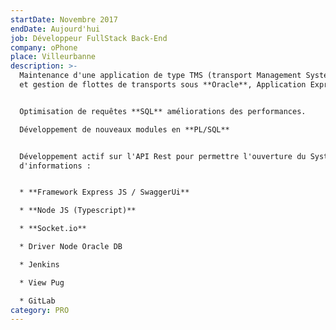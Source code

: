 ```yaml
---
startDate: Novembre 2017
endDate: Aujourd'hui
job: Développeur FullStack Back-End
company: oPhone
place: Villeurbanne
description: >-
  Maintenance d'une application de type TMS (transport Management System) suivi
  et gestion de flottes de transports sous **Oracle**, Application Express 5.


  Optimisation de requêtes **SQL** améliorations des performances.

  Développement de nouveaux modules en **PL/SQL**


  Développement actif sur l'API Rest pour permettre l'ouverture du Système
  d'informations :


  * **Framework Express JS / SwaggerUi**

  * **Node JS (Typescript)**

  * **Socket.io**

  * Driver Node Oracle DB

  * Jenkins

  * View Pug

  * GitLab
category: PRO
---
```


